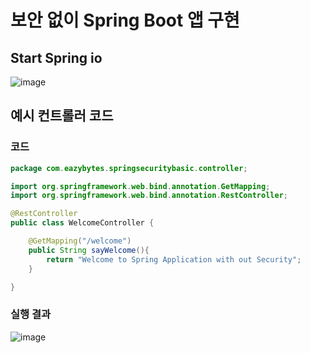 # 보안 없이 Spring Boot 앱 구현

## Start Spring io
![image](https://github.com/user-attachments/assets/374195f6-d48d-4fb5-9162-57c03042f8d3)

## 예시 컨트롤러 코드

### 코드

```java
package com.eazybytes.springsecuritybasic.controller;

import org.springframework.web.bind.annotation.GetMapping;
import org.springframework.web.bind.annotation.RestController;

@RestController
public class WelcomeController {

    @GetMapping("/welcome")
    public String sayWelcome(){
        return "Welcome to Spring Application with out Security";
    }

}

```

### 실행 결과

![image](https://github.com/user-attachments/assets/48ed09e3-87f9-4c0d-b849-a091a866d99d)